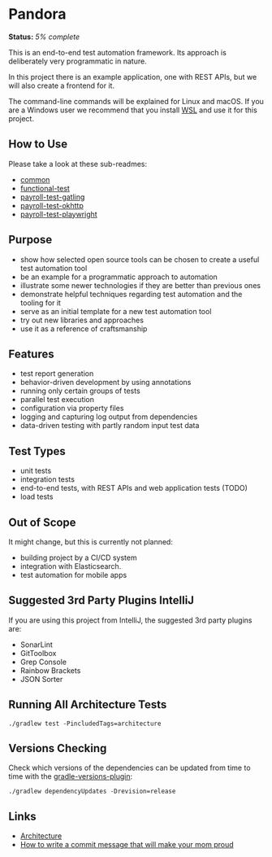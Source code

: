 # Pandora

**Status:** _5% complete_

This is an end-to-end test automation framework. Its approach is deliberately very programmatic in nature.

In this project there is an example application, one with REST APIs, but we will also create a frontend for it.

The command-line commands will be explained for Linux and macOS. If you are a Windows user we recommend that you
install [WSL](https://learn.microsoft.com/en-us/windows/wsl/install) and use it for this project.

## How to Use

Please take a look at these sub-readmes:

* [common](common/README.md)
* [functional-test](functional-test/README.md)
* [payroll-test-gatling](payroll-test-gatling/README.md)
* [payroll-test-okhttp](payroll-test-okhttp/README.md)
* [payroll-test-playwright](payroll-test-playwright/README.md)

## Purpose

* show how selected open source tools can be chosen to create a useful test automation tool
* be an example for a programmatic approach to automation
* illustrate some newer technologies if they are better than previous ones
* demonstrate helpful techniques regarding test automation and the tooling for it
* serve as an initial template for a new test automation tool
* try out new libraries and approaches
* use it as a reference of craftsmanship

## Features

* test report generation
* behavior-driven development by using annotations
* running only certain groups of tests
* parallel test execution
* configuration via property files
* logging and capturing log output from dependencies
* data-driven testing with partly random input test data

## Test Types

* unit tests
* integration tests
* end-to-end tests, with REST APIs and web application tests (TODO)
* load tests

## Out of Scope

It might change, but this is currently not planned:

* building project by a CI/CD system
* integration with Elasticsearch.
* test automation for mobile apps

## Suggested 3rd Party Plugins IntelliJ

If you are using this project from IntelliJ, the suggested 3rd party plugins are:

* SonarLint
* GitToolbox
* Grep Console
* Rainbow Brackets
* JSON Sorter

## Running All Architecture Tests

```shell
./gradlew test -PincludedTags=architecture
```

## Versions Checking

Check which versions of the dependencies can be updated from time to time with the
[gradle-versions-plugin](https://github.com/ben-manes/gradle-versions-plugin):

```shell
./gradlew dependencyUpdates -Drevision=release
```

## Links

* [Architecture](doc/architecture.md)
* [How to write a commit message that will make your mom proud](https://robertcooper.me/post/git-commit-messages/)

